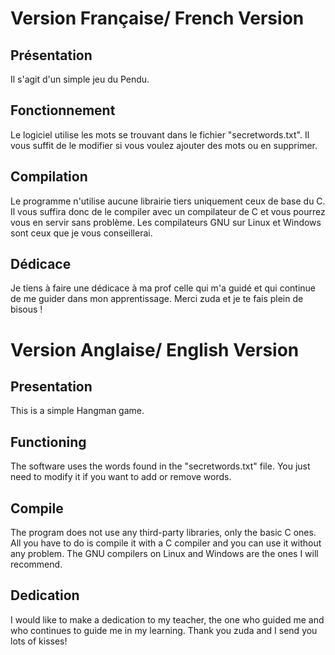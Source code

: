 # Version Française/ French Version

## Présentation

Il s'agit d'un simple jeu du Pendu.

## Fonctionnement

Le logiciel utilise les mots se trouvant dans le fichier "secretwords.txt". Il vous suffit de le modifier si vous voulez ajouter des mots ou en supprimer.

## Compilation

Le programme n'utilise aucune librairie tiers uniquement ceux de base du C. Il vous suffira donc de le compiler avec un compilateur de C et vous pourrez vous en servir sans problème. Les compilateurs GNU sur Linux et Windows sont ceux que je vous conseillerai.

## Dédicace

Je tiens à faire une dédicace à ma prof celle qui m'a guidé et qui continue de me guider dans mon apprentissage. Merci zuda et je te fais plein de bisous !

# Version Anglaise/ English Version

## Presentation

This is a simple Hangman game.

## Functioning

The software uses the words found in the "secretwords.txt" file. You just need to modify it if you want to add or remove words.

## Compile

The program does not use any third-party libraries, only the basic C ones. All you have to do is compile it with a C compiler and you can use it without any problem. The GNU compilers on Linux and Windows are the ones I will recommend.

## Dedication

I would like to make a dedication to my teacher, the one who guided me and who continues to guide me in my learning. Thank you zuda and I send you lots of kisses!